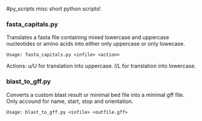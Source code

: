 #py_scripts
misc short python scripts!

### fasta_capitals.py

Translates a fasta file containing mixed lowercase and uppercase nucleotides or amino acids into either only uppercase or only lowecase.

    Usage: fasta_capitals.py <infile> <action>

Actions: u/U for translation into uppercase. l/L for translation into lowercase.

### blast_to_gff.py

Converts a custom blast result or minimal bed file into a minimal gff file. Only accound for name, start, stop and orientation.

    Usage: blast_to_gff.py <infile> <outfile.gff>
